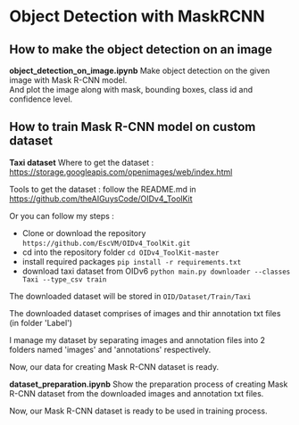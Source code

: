 # Object Detection with MaskRCNN

## How to make the object detection on an image
**object_detection_on_image.ipynb**
Make object detection on the given image with Mask R-CNN model.  
And plot the image along with mask, bounding boxes, class id and confidence level.  

## How to train Mask R-CNN model on custom dataset
**Taxi dataset**
Where to get the dataset : https://storage.googleapis.com/openimages/web/index.html  

Tools to get the dataset : follow the README.md in https://github.com/theAIGuysCode/OIDv4_ToolKit  

Or you can follow my steps :
- Clone or download the repository `https://github.com/EscVM/OIDv4_ToolKit.git`
- cd into the repository folder `cd OIDv4_ToolKit-master`  
- install required packages `pip install -r requirements.txt`  
- download taxi dataset from OIDv6 `python main.py downloader --classes Taxi --type_csv train`  

The downloaded dataset will be stored in `OID/Dataset/Train/Taxi`  

The downloaded dataset comprises of images and thir annotation txt files (in folder 'Label')  

I manage my dataset by separating images and annotation files into 2 folders named 'images' and 'annotations' respectively.  

Now, our data for creating Mask R-CNN dataset is ready.

**dataset_preparation.ipynb**
Show the preparation process of creating Mask R-CNN dataset from the downloaded images and annotation txt files.  

Now, our Mask R-CNN dataset is ready to be used in training process.
